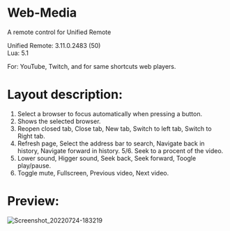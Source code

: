 # Web-Media
A remote control for Unified Remote

Unified Remote: 3.11.0.2483 (50)  
Lua: 5.1

For: YouTube, Twitch, and for same shortcuts web players.

# Layout description:

1. Select a browser to focus automatically when pressing a button.
2. Shows the selected browser.
3. Reopen closed tab, Close tab, New tab, Switch to left tab, Switch to Right tab.
4. Refresh page, Select the address bar to search, Navigate back in history, Navigate forward in history.
5/6. Seek to a procent of the video.
7. Lower sound, Higger sound, Seek back, Seek forward, Toogle play/pause.
8. Toggle mute, Fullscreen, Previous video, Next video.

# Preview:
![Screenshot_20220724-183219](https://user-images.githubusercontent.com/48178307/180655404-ffc650f2-3bf7-4926-9916-558f95d77cba.jpg)
